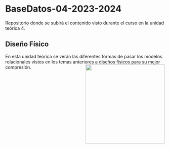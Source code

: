 # BaseDatos-04-2023-2024
Repositorio donde se subirá el contenido visto durante el curso en la unidad teórica 4.

<h2>Diseño Físico</h2>
En esta unidad teórica se verán las diferentes formas de pasar los modelos relacionales vistos en los temas anteriores a diseños físicos para su mejor compresión.
<picture> <img align="right" src="https://github.com/7oSkaaa/7oSkaaa/blob/main/Images/Right_Side.gif?raw=true" width = 250px></picture>
